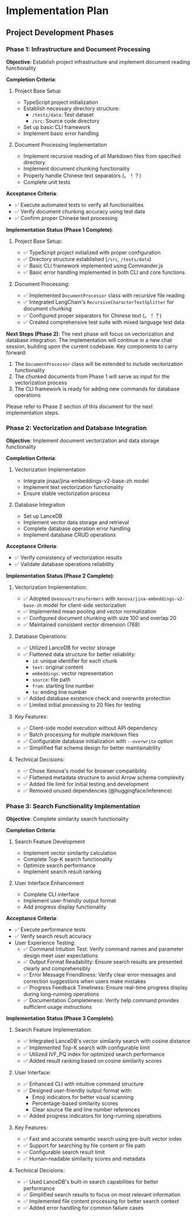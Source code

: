 # Implementation Plan

## Project Development Phases

### Phase 1: Infrastructure and Document Processing

**Objective**: Establish project infrastructure and implement document reading functionality

**Completion Criteria**:

1. Project Base Setup

   - TypeScript project initialization
   - Establish necessary directory structure:
     - `/tests/data`: Test dataset
     - `/src`: Source code directory
   - Set up basic CLI framework
   - Implement basic error handling

2. Document Processing Implementation
   - Implement recursive reading of all Markdown files from specified directory
   - Implement document chunking functionality
   - Properly handle Chinese text separators (。！？)
   - Complete unit tests

**Acceptance Criteria**:

- ✅ Execute automated tests to verify all functionalities
- ✅ Verify document chunking accuracy using test data
- ✅ Confirm proper Chinese text processing

**Implementation Status (Phase 1 Complete)**:

1. Project Base Setup:

   - ✅ TypeScript project initialized with proper configuration
   - ✅ Directory structure established (`/src`, `/tests/data`)
   - ✅ Basic CLI framework implemented using Commander.js
   - ✅ Basic error handling implemented in both CLI and core functions

2. Document Processing:
   - ✅ Implemented `DocumentProcessor` class with recursive file reading
   - ✅ Integrated LangChain's `RecursiveCharacterTextSplitter` for document chunking
   - ✅ Configured proper separators for Chinese text (。！？)
   - ✅ Created comprehensive test suite with mixed language test data

**Next Steps (Phase 2)**:
The next phase will focus on vectorization and database integration. The implementation will continue in a new chat session, building upon the current codebase. Key components to carry forward:

1. The `DocumentProcessor` class will be extended to include vectorization functionality
2. The chunked documents from Phase 1 will serve as input for the vectorization process
3. The CLI framework is ready for adding new commands for database operations

Please refer to Phase 2 section of this document for the next implementation steps.

### Phase 2: Vectorization and Database Integration

**Objective**: Implement document vectorization and data storage functionality

**Completion Criteria**:

1. Vectorization Implementation

   - Integrate jinaai/jina-embeddings-v2-base-zh model
   - Implement text vectorization functionality
   - Ensure stable vectorization process

2. Database Integration
   - Set up LanceDB
   - Implement vector data storage and retrieval
   - Complete database operation error handling
   - Implement database CRUD operations

**Acceptance Criteria**:

- ✅ Verify consistency of vectorization results
- ✅ Validate database operations reliability

**Implementation Status (Phase 2 Complete)**:

1. Vectorization Implementation:

   - ✅ Adopted `@xenova/transformers` with `Xenova/jina-embeddings-v2-base-zh` model for client-side vectorization
   - ✅ Implemented mean pooling and vector normalization
   - ✅ Configured document chunking with size 100 and overlap 20
   - ✅ Maintained consistent vector dimension (768)

2. Database Operations:

   - ✅ Utilized LanceDB for vector storage
   - ✅ Flattened data structure for better reliability:
     - `id`: unique identifier for each chunk
     - `text`: original content
     - `embeddings`: vector representation
     - `source`: file path
     - `from`: starting line number
     - `to`: ending line number
   - ✅ Added database existence check and overwrite protection
   - ✅ Limited initial processing to 20 files for testing

3. Key Features:

   - ✅ Client-side model execution without API dependency
   - ✅ Batch processing for multiple markdown files
   - ✅ Configurable database initialization with `--overwrite` option
   - ✅ Simplified flat schema design for better maintainability

4. Technical Decisions:
   - ✅ Chose Xenova's model for browser compatibility
   - ✅ Flattened metadata structure to avoid Arrow schema complexity
   - ✅ Added file limit for initial testing and development
   - ✅ Removed unused dependencies (@huggingface/inference)

### Phase 3: Search Functionality Implementation

**Objective**: Complete similarity search functionality

**Completion Criteria**:

1. Search Feature Development

   - Implement vector similarity calculation
   - Complete Top-K search functionality
   - Optimize search performance
   - Implement search result ranking

2. User Interface Enhancement
   - Complete CLI interface
   - Implement user-friendly output format
   - Add progress display functionality

**Acceptance Criteria**:

- ✅ Execute performance tests
- ✅ Verify search result accuracy
- User Experience Testing:
  - ✅ Command Intuition Test: Verify command names and parameter design meet user expectations
  - ✅ Output Format Readability: Ensure search results are presented clearly and comprehensibly
  - ✅ Error Message Friendliness: Verify clear error messages and correction suggestions when users make mistakes
  - ✅ Progress Feedback Timeliness: Ensure real-time progress display during long-running operations
  - ✅ Documentation Completeness: Verify help command provides sufficient usage instructions

**Implementation Status (Phase 3 Complete)**:

1. Search Feature Implementation:

   - ✅ Integrated LanceDB's vector similarity search with cosine distance
   - ✅ Implemented Top-K search with configurable limit
   - ✅ Utilized IVF_PQ index for optimized search performance
   - ✅ Added result ranking based on cosine similarity scores

2. User Interface:

   - ✅ Enhanced CLI with intuitive command structure
   - ✅ Designed user-friendly output format with:
     - Emoji indicators for better visual scanning
     - Percentage-based similarity scores
     - Clear source file and line number references
   - ✅ Added progress indicators for long-running operations

3. Key Features:

   - ✅ Fast and accurate semantic search using pre-built vector index
   - ✅ Support for searching by file content or file path
   - ✅ Configurable search result limit
   - ✅ Human-readable similarity scores and metadata

4. Technical Decisions:
   - ✅ Used LanceDB's built-in search capabilities for better performance
   - ✅ Simplified search results to focus on most relevant information
   - ✅ Implemented file content processing for better search context
   - ✅ Added error handling for common failure cases
